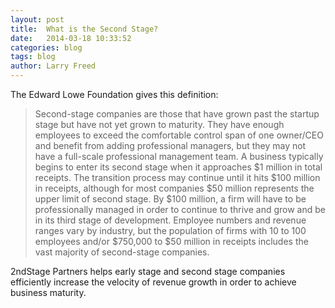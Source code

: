 ```yaml
---
layout: post
title:  What is the Second Stage?
date:   2014-03-18 10:33:52
categories: blog
tags: blog
author: Larry Freed
---
```


The Edward Lowe Foundation gives this definition: 
<blockquote>
Second-stage companies are those that have grown past the startup stage but have not yet grown to maturity. They have enough employees to exceed the comfortable control span of one owner/CEO and benefit from adding professional managers, but they may not have a full-scale professional management team.
A business typically begins to enter its second stage when it approaches $1 million in total receipts. The transition process may continue until it hits $100 million in receipts, although for most companies $50 million represents the upper limit of second stage. By $100 million, a firm will have to be professionally managed in order to continue to thrive and grow and be in its third stage of development. Employee numbers and revenue ranges vary by industry, but the population of firms with 10 to 100 employees and/or $750,000 to $50 million in receipts includes the vast majority of second-stage companies.
</blockquote>


2ndStage Partners helps early stage and second stage companies efficiently increase the velocity of revenue growth in order to achieve business maturity. 
